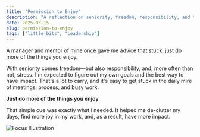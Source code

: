 ```yaml
---
title: "Permission to Enjoy"
description: "A reflection on seniority, freedom, responsibility, and the power of a mentor's simple advice."
date: 2025-03-15
slug: permission-to-enjoy
tags: ["little-bits", "Leadership"]
---
```


A manager and mentor of mine once gave me advice that stuck: just do more of the things you enjoy. 

With seniority comes freedom—but also responsibility, and, more often than not, stress. I'm expected to figure out my own goals and the best way to have impact. That's a lot to carry, and it's easy to get stuck in the daily mire of meetings, process, and busy work.

**Just do more of the things you enjoy** 

That simple cue was exactly what I needed. It helped me de-clutter my days, find more joy in my work, and, as a result, have more impact.

![Focus Illustration](/images/focus-illustration.jpeg)